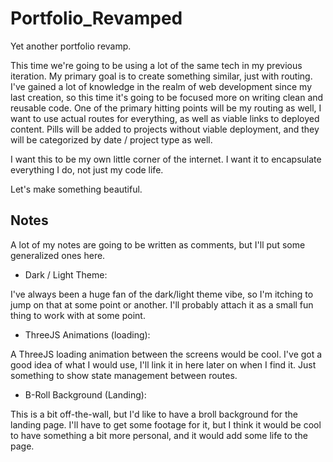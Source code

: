 # Portfolio_Revamped

Yet another portfolio revamp.

This time we're going to be using a lot of the same tech in my previous iteration. My primary goal is to create something similar, just with routing. I've gained a lot of knowledge in the realm of web development since my last creation, so this time it's going to be focused more on writing clean and reusable code. One of the primary hitting points will be my routing as well, I want to use actual routes for everything, as well as viable links to deployed content. Pills will be added to projects without viable deployment, and they will be categorized by date / project type as well.

I want this to be my own little corner of the internet. I want it to encapsulate everything I do, not just my code life.

Let's make something beautiful.

## Notes

A lot of my notes are going to be written as comments, but I'll put some generalized ones here.

- Dark / Light Theme:

I've always been a huge fan of the dark/light theme vibe, so I'm itching to jump on that at some point or another. I'll probably attach it as a small fun thing to work with at some point.

- ThreeJS Animations (loading):

A ThreeJS loading animation between the screens would be cool. I've got a good idea of what I would use, I'll link it in here later on when I find it. Just something to show state management between routes.

- B-Roll Background (Landing):

This is a bit off-the-wall, but I'd like to have a broll background for the landing page. I'll have to get some footage for it, but I think it would be cool to have something a bit more personal, and it would add some life to the page.

